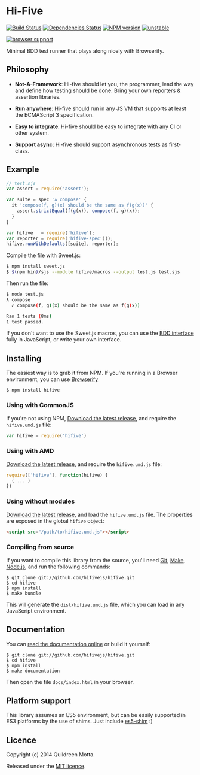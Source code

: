 Hi-Five
=======

[![Build Status](https://travis-ci.org/hifivejs/hifive.png)](https://travis-ci.org/hifivejs/hifive)
[![Dependencies Status](https://david-dm.org/hifivejs/hifive.png)](https://david-dm.org/hifivejs/hifive.png)
[![NPM version](https://badge.fury.io/js/hifive.png)](http://badge.fury.io/js/hifive)
[![unstable](http://hughsk.github.io/stability-badges/dist/unstable.svg)](http://github.com/hughsk/stability-badges)

[![browser support](http://ci.testling.com/hifivejs/hifive.png)](http://ci.testling.com/hifivejs/hifive)

Minimal BDD test runner that plays along nicely with Browserify.

## Philosophy

  - **Not-A-Framework**: Hi-five should let you, the programmer, lead the way
    and define how testing should be done. Bring your own reporters & assertion
    libraries.

  - **Run anywhere**: Hi-five should run in any JS VM that supports at least
    the ECMAScript 3 specification.

  - **Easy to integrate**: Hi-five should be easy to integrate with any CI or
    other system.

  - **Support async**: Hi-five should support asynchronous tests as
    first-class.


## Example

```js
// test.sjs
var assert = require('assert');

var suite = spec 'λ compose' {
  it 'compose(f, g)(x) should be the same as f(g(x))' {
    assert.strictEqual(f(g(x)), compose(f, g)(x));
  }
}

var hifive   = require('hifive');
var reporter = require('hifive-spec')();
hifive.runWithDefaults([suite], reporter);
```

Compile the file with Sweet.js:

```bash
$ npm install sweet.js
$ $(npm bin)/sjs --module hifive/macros --output test.js test.sjs
```

Then run the file:

```bash
$ node test.js
λ compose
  ✓ compose(f, g)(x) should be the same as f(g(x))

Ran 1 tests (8ms)
1 test passed.
```

If you don't want to use the Sweet.js macros, you can use the
[BDD interface](https://github.com/hifivejs/hifive-bdd) fully in JavaScript, or
write your own interface.


## Installing

The easiest way is to grab it from NPM. If you're running in a Browser
environment, you can use [Browserify][]

    $ npm install hifive


### Using with CommonJS

If you're not using NPM, [Download the latest release][release], and require
the `hifive.umd.js` file:

```js
var hifive = require('hifive')
```


### Using with AMD

[Download the latest release][release], and require the `hifive.umd.js`
file:

```js
require(['hifive'], function(hifive) {
  ( ... )
})
```


### Using without modules

[Download the latest release][release], and load the `hifive.umd.js`
file. The properties are exposed in the global `hifive` object:

```html
<script src="/path/to/hifive.umd.js"></script>
```


### Compiling from source

If you want to compile this library from the source, you'll need [Git][],
[Make][], [Node.js][], and run the following commands:

    $ git clone git://github.com/hifivejs/hifive.git
    $ cd hifive
    $ npm install
    $ make bundle
    
This will generate the `dist/hifive.umd.js` file, which you can load in
any JavaScript environment.

    
## Documentation

You can [read the documentation online][docs] or build it yourself:

    $ git clone git://github.com/hifivejs/hifive.git
    $ cd hifive
    $ npm install
    $ make documentation

Then open the file `docs/index.html` in your browser.


## Platform support

This library assumes an ES5 environment, but can be easily supported in ES3
platforms by the use of shims. Just include [es5-shim][] :)


## Licence

Copyright (c) 2014 Quildreen Motta.

Released under the [MIT licence](https://github.com/hifivejs/hifive/blob/master/LICENCE).

<!-- links -->
[Fantasy Land]: https://github.com/fantasyland/fantasy-land
[Browserify]: http://browserify.org/
[Git]: http://git-scm.com/
[Make]: http://www.gnu.org/software/make/
[Node.js]: http://nodejs.org/
[es5-shim]: https://github.com/kriskowal/es5-shim
[docs]: http://hifivejs.github.io/hifive
<!-- [release: https://github.com/hifivejs/hifive/releases/download/v$VERSION/hifive-$VERSION.tar.gz] -->
[release]: https://github.com/hifivejs/hifive/releases/download/v0.4.0/hifive-0.4.0.tar.gz
<!-- [/release] -->
